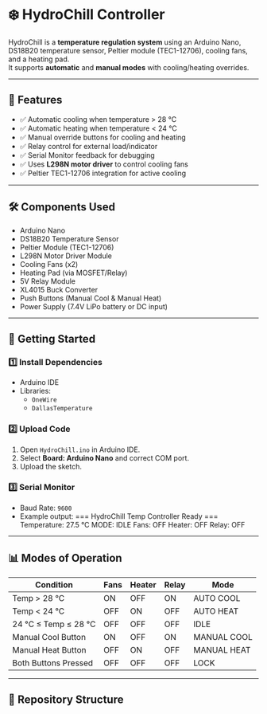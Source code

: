# ❄️ HydroChill Controller

HydroChill is a **temperature regulation system** using an Arduino Nano, DS18B20 temperature sensor, Peltier module (TEC1-12706), cooling fans, and a heating pad.  
It supports **automatic** and **manual modes** with cooling/heating overrides.

---

## 🔧 Features 
- ✅ Automatic cooling when temperature > 28 °C
- ✅ Automatic heating when temperature < 24 °C
- ✅ Manual override buttons for cooling and heating
- ✅ Relay control for external load/indicator
- ✅ Serial Monitor feedback for debugging
- ✅ Uses **L298N motor driver** to control cooling fans
- ✅ Peltier TEC1-12706 integration for active cooling

---

## 🛠️ Components Used
- Arduino Nano
- DS18B20 Temperature Sensor
- Peltier Module (TEC1-12706)
- L298N Motor Driver Module
- Cooling Fans (x2)
- Heating Pad (via MOSFET/Relay)
- 5V Relay Module
- XL4015 Buck Converter
- Push Buttons (Manual Cool & Manual Heat)
- Power Supply (7.4V LiPo battery or DC input)



---

## 🚀 Getting Started

### 1️⃣ Install Dependencies
- Arduino IDE  
- Libraries:  
  - `OneWire`  
  - `DallasTemperature`

### 2️⃣ Upload Code
1. Open `HydroChill.ino` in Arduino IDE.
2. Select **Board: Arduino Nano** and correct COM port.
3. Upload the sketch.

### 3️⃣ Serial Monitor
- Baud Rate: `9600`
- Example output:
=== HydroChill Temp Controller Ready ===
Temperature: 27.5 °C
MODE: IDLE
Fans: OFF
Heater: OFF
Relay: OFF

---

## 📊 Modes of Operation
| Condition             | Fans | Heater | Relay | Mode          |
|------------------------|------|--------|-------|---------------|
| Temp > 28 °C          | ON   | OFF    | ON    | AUTO COOL     |
| Temp < 24 °C          | OFF  | ON     | OFF   | AUTO HEAT     |
| 24 °C ≤ Temp ≤ 28 °C  | OFF  | OFF    | OFF   | IDLE          |
| Manual Cool Button    | ON   | OFF    | ON    | MANUAL COOL   |
| Manual Heat Button    | OFF  | ON     | OFF   | MANUAL HEAT   |
| Both Buttons Pressed  | OFF  | OFF    | OFF   | LOCK          |

---




## 📂 Repository Structure

